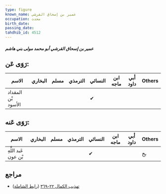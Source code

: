 ```yaml
---
type: figure
known_name: عمير بن إسحاق القرشي
occupation: محدث
birth_date:
passing_date:
tahdhib_id: 4512
---
```

##### عمير بن إسحاق القرشي أبو محمد مولى بني هاشم

## رَوَى عَن:
| الاسم              | البخاري | مسلم | الترمذي | النسائي | ابن ماجه | أبي داود | Others |
| ------------------ | ------- | ---- | ------- | ------- | -------- | -------- | ------ |
| المقداد بْن الأسود |         |      |         | ✔       |          |          |        |
## رَوَى عَنه:
| الاسم                | البخاري | مسلم | الترمذي | النسائي | ابن ماجه | أبي داود | Others |
| -------------------- | ------- | ---- | ------- | ------- | -------- | -------- | ------ |
| عَبد اللَّهِ بْن عون |         |      |         | ✔       |          |          | بخ     |
## مراجع
- [تهذيب الكمال ٢٢-٣٦٩](obsidian://open?vault=Tahdhib-al-Kamal&file=Figures/٤٥١٢-عمير%20بن%20إسحاق%20القرشي%20أبو%20محمد%20مولى%20بني%20هاشم) ([رابط الشاملة](https://shamela.ws/book/3722/11622))